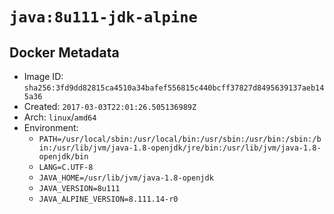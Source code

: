 # `java:8u111-jdk-alpine`

## Docker Metadata

- Image ID: `sha256:3fd9dd82815ca4510a34bafef556815c440bcff37827d8495639137aeb145a36`
- Created: `2017-03-03T22:01:26.505136989Z`
- Arch: `linux`/`amd64`
- Environment:
  - `PATH=/usr/local/sbin:/usr/local/bin:/usr/sbin:/usr/bin:/sbin:/bin:/usr/lib/jvm/java-1.8-openjdk/jre/bin:/usr/lib/jvm/java-1.8-openjdk/bin`
  - `LANG=C.UTF-8`
  - `JAVA_HOME=/usr/lib/jvm/java-1.8-openjdk`
  - `JAVA_VERSION=8u111`
  - `JAVA_ALPINE_VERSION=8.111.14-r0`
